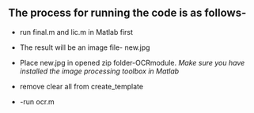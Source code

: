 ## The process for running the code is as follows- ##

- run final.m and lic.m in Matlab first
- The result will be an image file- new.jpg
- Place new.jpg in opened zip folder-OCRmodule.
*Make sure you have installed the image processing toolbox in Matlab*

- remove clear all from create_template
- -run ocr.m
